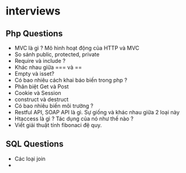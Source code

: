 # interviews

## Php Questions

- MVC là gì ? Mô hình hoạt động của HTTP và MVC
- So sánh public, protected, private
- Require và include ?
- Khác nhau giữa === và ==
- Empty và isset?
- Có bao nhiêu cách khai báo biến trong php ?
- Phân biệt Get và Post
- Cookie và Session
- construct và destruct
- Có bao nhiêu biến môi trường ?
- Restful API, SOAP API là gì. Sự giống và khác nhau giữa 2 loại này
- Htaccess là gì ? Tác dụng của nó như thế nào ?
- Viết giải thuật tính fibonaci đệ quy.

## SQL Questions

 - Các loại join
 - 
